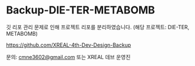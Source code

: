# Backup-DIE-TER-METABOMB
깃 리포 관리 문제로 인해 프로젝트 리포를 분리하였습니다. 
(해당 프로젝트: DIE-TER, METABOMB) 

https://github.com/XREAL-4th-Dev-Design-Backup

문의: cmne3602@gmail.com 또는 XREAL 데브 운영진
